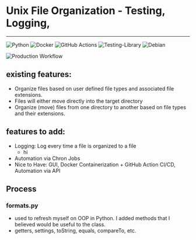 # Unix File Organization - Testing, Logging, 

---
![Python](https://img.shields.io/badge/python-3670A0?style=for-the-badge&logo=python&logoColor=ffdd54)
![Docker](https://img.shields.io/badge/docker-%230db7ed.svg?style=for-the-badge&logo=docker&logoColor=white)
![GitHub Actions](https://img.shields.io/badge/github%20actions-%232671E5.svg?style=for-the-badge&logo=githubactions&logoColor=white)
![Testing-Library](https://img.shields.io/badge/-TestingLibrary-%23E33332?style=for-the-badge&logo=testing-library&logoColor=white)
![Debian](https://img.shields.io/badge/Debian-D70A53?style=for-the-badge&logo=debian&logoColor=white)


![Production Workflow](https://github.com/rod608/fileorg_oop_docker/actions/workflows/prod.yml/badge.svg)

## existing features:
- Organize files based on user defined file types and associated file extensions.
- Files will either move directly into the target directory 
- Organize (move) files from one directory to another based on file types and their extensions.

## features to add:
- Logging: Log every time a file is organized to a file
  - hi
- Automation via Chron Jobs
- Nice to Have: GUI, Docker Containerization + GitHub Action CI/CD, Automation via API

## Process
### formats.py
- used to refresh myself on OOP in Python. I added methods that I believed would be useful to the class.
- getters, settings, toString, equals, compareTo, etc.